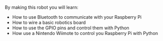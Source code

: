  By making this robot you will learn:

* How to use Bluetooth to communicate with your Raspberry Pi
* How to wire a basic robotics board
* How to use the GPIO pins and control them with Python
* How use a Nintendo Wiimote to control you Raspberry Pi with Python



